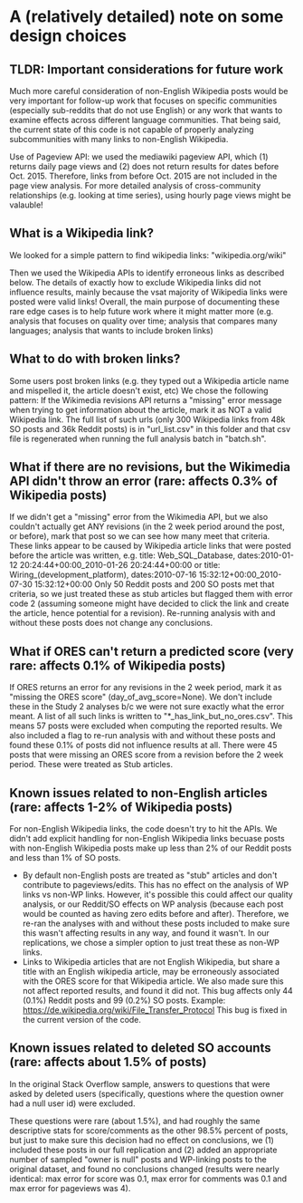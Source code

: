 # A (relatively detailed) note on some design choices

## TLDR: Important considerations for future work
Much more careful consideration of non-English Wikipedia posts would be very important for follow-up work that focuses on specific communities (especially sub-reddits that do not use English) or any work that wants to examine effects across different language communities. That being said, the current state of this code is not capable of properly analyzing subcommunities with many links to non-English Wikipedia.

Use of Pageview API: we used the mediawiki pageview API, which (1) returns daily page views and (2) does not return results for dates before Oct. 2015. Therefore, links from before Oct. 2015 are not included in the page view analysis. For more detailed analysis of cross-community relationships (e.g. looking at time series), using hourly page views might be valauble!

## What is a Wikipedia link?
We looked for a simple pattern to find wikipedia links: "wikipedia.org/wiki"

Then we used the Wikipedia APIs to identify erroneous links as described below.
The details of exactly how to exclude Wikipedia links did not influence results, mainly because the vsat majority of Wikipedia links were posted were valid links!
Overall, the main purpose of documenting these rare edge cases is to help future work where it might matter more (e.g. analysis that focuses on quality over time; analysis that compares many languages; analysis that wants to include broken links)


## What to do with broken links?
Some users post broken links (e.g. they typed out a Wikipedia article name and mispelled it, the article doesn't exist, etc)
We chose the following pattern:
If the Wikimedia revisions API returns a "missing" error message when trying to get information about the article, mark it as NOT a valid Wikipedia link.
The full list of such urls (only 300 Wikipedia links from 48k SO posts and 36k Reddit posts) is in "url_list.csv" in this folder and that csv file is regenerated when running the full analysis batch in "batch.sh".

## What if there are no revisions, but the Wikimedia API didn't throw an error (rare: affects 0.3% of Wikipedia posts)
If we didn't get a "missing" error from the Wikimedia API, but we also couldn't actually get ANY revisions (in the 2 week period around the post, or before), mark that post so we can see how many meet that criteria. 
These links appear to be caused by Wikipedia article links that were posted before the article was written, e.g.
title: Web_SQL_Database, dates:2010-01-12 20:24:44+00:00_2010-01-26 20:24:44+00:00
or
title: Wiring_(development_platform), dates:2010-07-16 15:32:12+00:00_2010-07-30 15:32:12+00:00
Only 50 Reddit posts and 200 SO posts met that criteria, so we just treated these as stub articles but flagged them with error code 2 (assuming someone might have decided to click the link and create the article, hence potential for a revision). Re-running analysis with and without these posts does not change any conclusions.

## What if ORES can't return a predicted score (very rare: affects 0.1% of Wikipedia posts)
If ORES returns an error for any revisions in the 2 week period, mark it as "missing the ORES score" (day_of_avg_score=None). We don't include these in the Study 2 analyses b/c we were not sure exactly what the error meant. A list of all such links is written to "*_has_link_but_no_ores.csv". This means 57 posts were excluded when computing the reported results. We also included a flag to re-run analysis with and without these posts and found these 0.1% of posts did not influence results at all.
There were 45 posts that were missing an ORES score from a revision before the 2 week period. These were treated as Stub articles.

## Known issues related to non-English articles (rare: affects 1-2% of Wikipedia posts)
For non-English Wikipedia links, the code doesn't try to hit the APIs.
We didn't add explicit handling for non-English Wikipedia links becuase posts with non-English Wikipedia posts make up less than 2% of our Reddit posts and less than 1% of SO posts.
* By default non-English posts are treated as "stub" articles and don't contribute to pageviews/edits. 
This has no effect on the analysis of WP links vs non-WP links. However, it's possible this could affect our quality analysis, or our Reddit/SO effects on WP analysis (because each post would be counted as having zero edits before and after). Therefore, we re-ran the analyses with and without these posts included to make sure this wasn't affecting results in any way, and found it wasn't. In our replications, we chose a simpler option to just treat these as non-WP links.
* Links to Wikipedia articles that are not English Wikipedia, but share a title with an English wikipedia article, may be erroneously associated with the ORES score for that Wikipedia article. We also made sure this not affect reported results, and found it did not.
This bug affects only 44 (0.1%) Reddit posts and 99 (0.2%) SO posts.
Example: https://de.wikipedia.org/wiki/File_Transfer_Protocol
This bug is fixed in the current version of the code.

## Known issues related to deleted SO accounts (rare: affects about 1.5% of posts)
In the original Stack Overflow sample, answers to questions that were asked by deleted users (specifically, questions where the question owner had a null user id) were excluded. 

These questions were rare (about 1.5%), and had roughly the same descriptive stats for score/comments as the other 98.5% percent of posts, but just to make sure this decision had no effect on conclusions, we (1) included these posts in our full replication and (2) added an appropriate number of sampled "owner is null" posts and WP-linking posts to the original dataset, and found no conclusions changed (results were nearly identical: max error for score was 0.1, max error for comments was 0.1 and max error for pageviews was 4).




